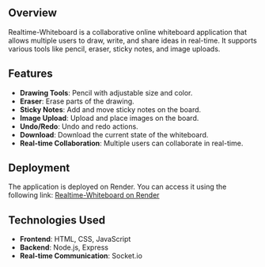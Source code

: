 
## Overview
Realtime-Whiteboard is a collaborative online whiteboard application that allows multiple users to draw, write, and share ideas in real-time. It supports various tools like pencil, eraser, sticky notes, and image uploads.

## Features
- **Drawing Tools**: Pencil with adjustable size and color.
- **Eraser**: Erase parts of the drawing.
- **Sticky Notes**: Add and move sticky notes on the board.
- **Image Upload**: Upload and place images on the board.
- **Undo/Redo**: Undo and redo actions.
- **Download**: Download the current state of the whiteboard.
- **Real-time Collaboration**: Multiple users can collaborate in real-time.

## Deployment
The application is deployed on Render. You can access it using the following link:
[Realtime-Whiteboard on Render](https://realtime-whiteboard-uvcg.onrender.com)

## Technologies Used
- **Frontend**: HTML, CSS, JavaScript
- **Backend**: Node.js, Express
- **Real-time Communication**: Socket.io
